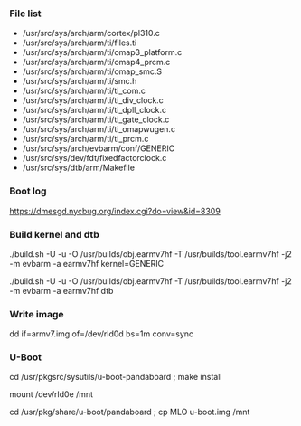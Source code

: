 ### File list
* /usr/src/sys/arch/arm/cortex/pl310.c
* /usr/src/sys/arch/arm/ti/files.ti
* /usr/src/sys/arch/arm/ti/omap3_platform.c
* /usr/src/sys/arch/arm/ti/omap4_prcm.c
* /usr/src/sys/arch/arm/ti/omap_smc.S
* /usr/src/sys/arch/arm/ti/smc.h
* /usr/src/sys/arch/arm/ti/ti_com.c
* /usr/src/sys/arch/arm/ti/ti_div_clock.c
* /usr/src/sys/arch/arm/ti/ti_dpll_clock.c
* /usr/src/sys/arch/arm/ti/ti_gate_clock.c
* /usr/src/sys/arch/arm/ti/ti_omapwugen.c
* /usr/src/sys/arch/arm/ti/ti_prcm.c
* /usr/src/sys/arch/evbarm/conf/GENERIC
* /usr/src/sys/dev/fdt/fixedfactorclock.c
* /usr/src/sys/dtb/arm/Makefile

### Boot log
https://dmesgd.nycbug.org/index.cgi?do=view&id=8309

### Build kernel and dtb
./build.sh -U -u -O /usr/builds/obj.earmv7hf -T /usr/builds/tool.earmv7hf -j2 -m evbarm -a earmv7hf kernel=GENERIC

./build.sh -U -u -O /usr/builds/obj.earmv7hf -T /usr/builds/tool.earmv7hf -j2 -m evbarm -a earmv7hf dtb

### Write image
dd if=armv7.img of=/dev/rld0d bs=1m conv=sync

### U-Boot
cd /usr/pkgsrc/sysutils/u-boot-pandaboard ; make install

mount /dev/rld0e /mnt

cd /usr/pkg/share/u-boot/pandaboard ; cp MLO u-boot.img /mnt


